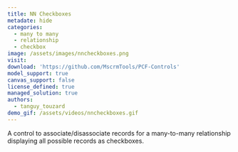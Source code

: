 ```yaml
---
title: NN Checkboxes
metadate: hide
categories:
  - many to many
  - relationship
  - checkbox
image: /assets/images/nncheckboxes.png
visit: 
download: 'https://github.com/MscrmTools/PCF-Controls'
model_support: true
canvas_support: false
license_defined: true
managed_solution: true
authors:
  - tanguy_touzard
demo_gif: /assets/videos/nncheckboxes.gif
---
```


A control to associate/disassociate records for a many-to-many relationship displaying all possible records as checkboxes.
